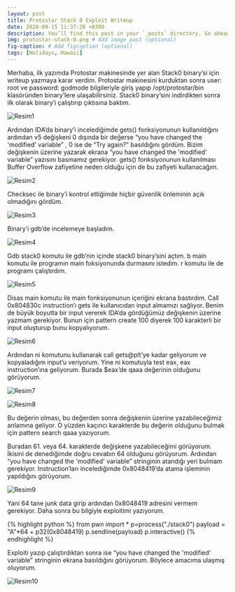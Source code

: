 ```yaml
---
layout: post
title: Protostar Stack 0 Exploit Writeup
date: 2020-09-15 11:37:20 +0300
description: You’ll find this post in your `_posts` directory. Go ahead and edit it and re-build the site to see your changes. # Add post description (optional)
img: protostar-stack-0.png # Add image post (optional)
fig-caption: # Add figcaption (optional)
tags: [Holidays, Hawaii]
---
```

Merhaba, ilk yazımda Protostar makinesinde yer alan Stack0 binary’si için writeup yazmaya karar verdim. Protostar makinesini kurduktan sonra user: root ve password: godmode bilgileriyle giriş yapıp /opt/protostar/bin klasöründen binary’lere ulaşabilirsiniz. Stack0 binary’sini indirdikten sonra ilk olarak binary’i çalıştırıp çıktısına baktım.

![Resim1]({{site.baseurl}}/assets/img/ss1.png)

Ardından IDA’da binary’i incelediğimde gets() fonksiyonunun kullanıldığını ardından v5 değişkeni 0 dışında bir değerse “you have changed the 'modified' variable” , 0 ise de “Try again?” basıldığını gördüm. Bizim değişkenin üzerine yazarak ekrana “you have changed the 'modified' variable” yazısını basmamız gerekiyor. gets() fonksiyonunun kullanılması Buffer Overflow zafiyetine neden olduğu için de bu zafiyeti kullanacağım.

![Resim2]({{site.baseurl}}/assets/img/ss2.png)

Checksec ile binary’i kontrol ettiğimde hiçbir güvenlik önleminin açık olmadığını gördüm.

![Resim3]({{site.baseurl}}/assets/img/ss3.png)

Binary’i gdb’de incelemeye başladım.

![Resim4]({{site.baseurl}}/assets/img/ss4.png)

Gdb stack0 komutu ile gdb’nin içinde stack0 binary’sini açtım. b main komutu ile programın main foksiyonunda durmasını istedim. r komutu ile de programı çalıştırdım. 

![Resim5]({{site.baseurl}}/assets/img/ss5.png)

Disas main komutu ile main fonksiyonunun içeriğini ekrana bastırdım. Call 0x804830c instruction’ı gets ile kullanıcıdan input almamızı sağlıyor. Benim de büyük boyutta bir input vererek IDA’da gördüğümüz değişkenin üzerine yazmam gerekiyor. Bunun için pattern create 100 diyerek 100 karakterli bir input oluşturup bunu kopyalıyorum.

![Resim6]({{site.baseurl}}/assets/img/ss6.png)

Ardından ni komutunu kullanarak call gets@plt’ye kadar geliyorum ve kopyaladığım input’u veriyorum. Yine ni komutuyla test eax, eax instruction’ına  geliyorum. Burada $eax’de qaaa değerinin olduğunu görüyorum.

![Resim7]({{site.baseurl}}/assets/img/ss7.png)

![Resim8]({{site.baseurl}}/assets/img/ss8.png)

Bu değerin olması, bu değerden sonra değişkenin üzerine yazabileceğimiz anlamına geliyor. O yüzden kaçıncı karakterde bu değerin olduğunu bulmak için pattern search qaaa yazıyorum.

Buradan 61. veya 64. karakterde değişkene yazabileceğimi görüyorum. İkisini de denediğimde doğru cevabın 64 olduğunu görüyorum. Ardından  “you have changed the 'modified' variable” stringinin atandığı yeri bulmam gerekiyor. Instruction’ları incelediğimde 0x8048419’da atama işleminin yapıldığını görüyorum.

![Resim9]({{site.baseurl}}/assets/img/ss10.png)

Yani 64 tane junk data girip ardından  0x8048419 adresini vermem gerekiyor. 
Daha sonra bu bilgiyle exploitimi yazıyorum.

{% highlight python %}
from pwn import *
p=process("./stack0")
payload = "A"*64 + p32(0x8048419) 
p.sendline(payload)
p.interactive()
{% endhighlight %}

Exploiti yazıp çalıştırdıktan sonra ise “you have changed the 'modified' variable” stringinin ekrana basıldığını görüyorum. Böylece amacıma ulaşmış oluyorum.

![Resim10]({{site.baseurl}}/assets/img/ss9.png)

